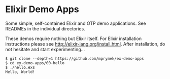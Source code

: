 # Elixir Demo Apps

Some simple, self-contained Elixir and OTP demo applications. See READMEs in the individual directories.

These demos require nothing but Elixir itself. For Elixir installation instructions please see
http://elixir-lang.org/install.html. After installation, do not hesitate and start experimenting...

```
$ git clone --depth=1 https://github.com/mprymek/ex-demo-apps
$ cd ex-demo-apps/00-hello
$ ./hello.exs
Hello, World!
```
